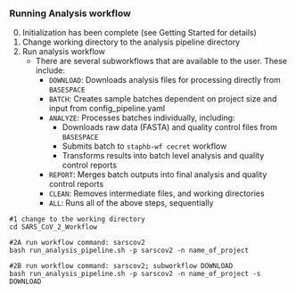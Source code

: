 ### Running Analysis workflow

0. Initialization has been complete (see Getting Started for details)
1. Change working directory to the analysis pipeline directory
2. Run analysis workflow
    - There are several subworkflows that are available to the user. These include: 
        - `DOWNLOAD`: Downloads analysis files for processing directly from `BASESPACE`
        - `BATCH`: Creates sample batches dependent on project size and input from config_pipeline.yaml
        - `ANALYZE`: Processes batches individually, including:
            - Downloads raw data (FASTA) and quality control files from `BASESPACE`
            - Submits batch to `staphb-wf cecret` workflow
            - Transforms results into batch level analysis and quality control reports
        - `REPORT`: Merges batch outputs into final analysis and quality control reports
        - `CLEAN`: Removes intermediate files, and working directories
        - `ALL`: Runs all of the above steps, sequentially

```
#1 change to the working directory
cd SARS_CoV_2_Workflow

#2A run workflow command: sarscov2
bash run_analysis_pipeline.sh -p sarscov2 -n name_of_project

#2B run workflow command: sarscov2; subworkflow DOWNLOAD
bash run_analysis_pipeline.sh -p sarscov2 -n name_of_project -s DOWNLOAD
```